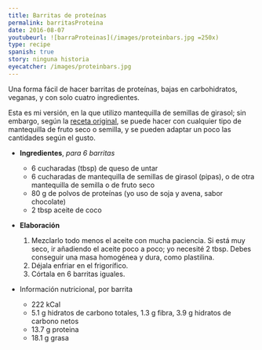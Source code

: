 ```yaml
---
title: Barritas de proteínas
permalink: barritasProteina
date: 2016-08-07
youtubeurl: ![barraProteinas](/images/proteinbars.jpg =250x)
type: recipe
spanish: true
story: ninguna historia
eyecatcher: /images/proteinbars.jpg
---
```


Una forma fácil de hacer barritas de proteínas, bajas en carbohidratos, veganas, y con solo cuatro ingredientes. 

Esta es mi versión, en la que utilizo mantequilla de semillas de girasol; sin embargo, según la [receta original](http://meatfreeketo.com/homemade-keto-protein-bar-formula/), se puede hacer con cualquier tipo de mantequilla de fruto seco o semilla, y se pueden adaptar un poco las cantidades según el gusto.

* **Ingredientes**, _para 6 barritas_
  * 6 cucharadas (tbsp) de queso de untar
  * 6 cucharadas de mantequilla de semillas de girasol (pipas), o de otra mantequilla de semilla o de fruto seco
  * 80 g de polvos de proteínas (yo uso de soja y avena, sabor chocolate)
  * 2 tbsp aceite de coco


* **Elaboración**
  1. Mezclarlo todo menos el aceite con mucha paciencia. Si está muy seco, ir añadiendo el aceite poco a poco; yo necesité 2 tbsp. Debes conseguir una masa homogénea y dura, como plastilina.
  2. Déjala enfriar en el frigorífico.
  3. Córtala en 6 barritas iguales.


* Información nutricional, por barrita
  * 222 kCal
  * 5.1 g hidratos de carbono totales, 1.3 g fibra, 3.9 g hidratos de carbono netos
  * 13.7 g proteina
  * 18.1 g grasa